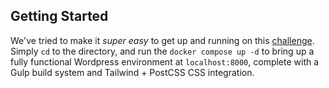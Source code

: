 ## Getting Started
We've tried to make it _super easy_ to get up and running on this [challenge](https://github.com/MeanPug/meanpug-wordpress-developer-challenge). Simply `cd` to the directory, and run the `docker compose up -d` to bring up a fully functional Wordpress environment at `localhost:8000`, complete with a Gulp build system and Tailwind + PostCSS CSS integration.
